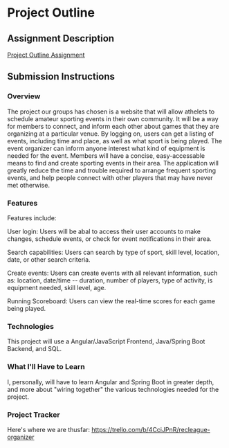 # Project Outline
  

## Assignment Description
[Project Outline Assignment](https://education.launchcode.org/liftoff/modules/assignments/project-outline)

## Submission Instructions

### Overview
  The project our groups has chosen is a website that will allow athelets to schedule amateur sporting events in their own community. It will be a way for members to connect, and inform each other about games that they are organizing at a particular venue. By logging on, users can get a listing of events, including time and place, as well as what sport is being played. The event organizer can inform anyone interest what kind of equipment is needed for the event. 
  Members will have a concise, easy-accessable means to find and create sporting events in their area. The application will greatly reduce the time and trouble required to arrange frequent sporting events, and help people connect with other players that may have never met otherwise.
  
### Features
Features include:

User login:
Users will be abal to access their user accounts to make changes, schedule events, or check for event notifications in their area. 

Search capabilities:
Users can search by type of sport, skill level, location, date, or other search criteria. 

Create events:
Users can create events with all relevant information, such as:
location, date/time -- duration, number of players, type of activity, is equipment needed, skill level, age.

Running Scoreboard: 
Users can view the real-time scores for each game being played.

### Technologies

This project will use a Angular/JavaScript Frontend, Java/Spring Boot Backend, and SQL. 

### What I'll Have to Learn

I, personally, will have to learn Angular and Spring Boot in greater depth, and more about "wiring together" the various technologies needed for the project. 

### Project Tracker
Here's where we are thusfar:
https://trello.com/b/4CciJPnR/recleague-organizer
